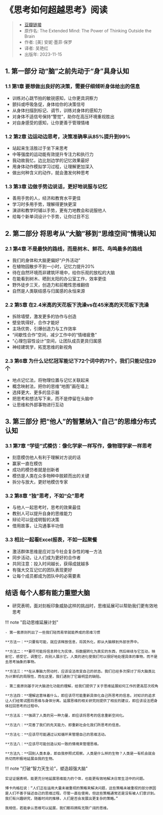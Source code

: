 # 《思考如何超越思考》阅读

> - [豆瓣链接](https://www.google.com.hk/url?sa=t&rct=j&q=&esrc=s&source=web&cd=&ved=2ahUKEwjyvPjjocmEAxWhUGwGHQhaAtYQFnoECBUQAQ&url=https%3A%2F%2Fm.douban.com%2Fbook%2Fsubject%2F36511595%2F&usg=AOvVaw2PD3HAG2Su7bst4CGEm7p0&opi=89978449)
> - 原作名: The Extended Mind: The Power of Thinking Outside the Brain
> - 作者: [美] 安妮·墨菲·保罗
> - 译者: 吴艳红
> - 出版年: 2023-11-15


## 1. 第一部分 动“脑”之前先动于“身”具身认知

### 1.1 第1章 要想做出良好的决策，需要仔细倾听身体给出的信息

- 训练对心跳节拍的敏锐感知，让你更具洞察力
- 颤抖或呼吸急促，身体给你的决策信号
- 从身体扫描到标记、调节，训练对身体的感知力
- 对身体不适信号保持“警觉”，助你在高压环境重视胜出
- 对自身感受的感知，让你更善于管理情绪

### 1.2 第2章 边运动边思考，决策准确率从85%提升到99%

- 站起来生活胜过于坐下来思考
- 中等强度的运动能有效提升专注力和执行力
- 我动故我忆，边比划边学的记忆效果最好
- 用身体动作模拟学习过程，让理解更加深入
- 做出何种含义的动作，就会激发何种思考


### 1.3 第3章 边做手势边说话，更好地说服与记忆

- 善用手势的人，经济和教育水平更佳
- 学习时多用手势，理解得更快更深
- 演讲和教学时辅以手势，更有力地教会和说服他人
- 给每个新单词设计个手势，让你过目不忘

## 2. 第二部分 将思考从“大脑”移到“思维空间”情境认知

### 2.1 第4章 不是最快的路线，而是树木、鲜花、鸟鸣最多的路线

- 我们的身体和大脑更偏好“户外活动”
- 在植物园散步不到一小时，记忆力提升20%
- 待在自然环境而非建筑环境中，给你乐观的放松的大脑
- 在能看到树木、晒到太阳的办公室工作，效率更佳
- 野外徒步三天，创造力和前瞻性思维翻倍
- 自然是人类联结感与归属感的永恒来源

### 2.2 第5章 在2.4米高的天花板下洗澡vs在45米高的天花板下洗澡

- 拆除墙壁，激发更多的协作与创造
- 壁垒筑得好，合作才能好
- 主场优势，引爆创造力与工作效率
- “间歇性合作”空间，减少工作中的“情绪疲惫”
- “心理包容性设计”空间，让团队成员更具归属感
- 神经建筑学，拓宽思维的新视角

### 2.3 第6章 为什么记忆冠军能记下72个词中的71个，我们只能记住29个

- 地点记忆法，将物理位置与记忆关联起来
- 概念映射法，把你的思维“地图”画在墙上
- 选择更大、更多的显示器
- 把思考和想法写下来，而不是停留在头脑中
- 让思维和外部事物进行互动

## 3. 第三部分 把“他人”的智慧纳入“自己”的思维分布式认知

### 3.1 第7章 “学徒”式模仿：像化学家一样写作，像物理学家一样思考

- 刻意模仿他人有利于理解对方说的话
- 赢家一直在模仿
- 成功的模仿者就是创新者
- 模仿是人类在众多物种中脱颖而出的关键
- 拆分与放大，更好地模仿专家

### 3.2 第8章 “独”思考，不如“众”思考

- 与他人一起思考时，思考的效果最佳
- 教别人可以提升自身的思维能力
- 辩论可以促成明智的决策
- 借用故事，让沟通事半功倍

### 3.3 相比一起看Excel报表，不如一起聚餐

- 激活群体思维是应对当今社会复杂性的唯一方法
- 同步活动，让人们成为更好的合作者
- 共同注意：投入时间越长，获得成就越多
- 有强大交互记忆的团队表现更好
- 让每个成员都成为团队中的必需要素

## 结语 每个人都有能力重塑大脑

- 研究表明，面对刻板印象威胁这样的挑战时，思维延展可以帮助我们更有效地思考

!!! note "启动思维延展计划"

	- 第一套原则列出了一些我们轻而易举就能养成的思维习惯
	
	**方法一：**只要有可能，就应该释放信息，将其外化，即从大脑移到外部世界中。

	**方法二：**要尽可能将信息转化为实体，将数据转化为真实的东西，然后继续与它互动，映射它，感受它，调整它，向别人展示它。人类的进化使我们可以很好地处理具体的事物，而不是去思考抽象的事物。

	**方法三：**在从事脑力劳动时，应该设法改变自己的状态。我们已经多次探讨了将大脑类比为计算机的局限性，而在这里，我们遇到了它最明显的缺陷。

	- 第二套原则基于对大脑进化功能的理解，给我们提供了关于思维延展如何工作的更高层次视角

	**方法四：**理解这意味着什么，即应该尽可能重新具体化自己所思考的信息。对知识的追求让人们经常试图将思维与身体分离。延展思维的相关研究则提供了相反的建议，即应该设法把身体拉回思考的过程中。

	**方法五：**强调了人类的另一种力量，即应该将思考的信息重新空间化。

	**方法六：**完善了我们的先天能力，即重新社会化我们所思考的信息。

	**方法七：**应该尽可能通过认知循环来管理自己的思维活动。

	**方法八：**应该尽可能创造认知一致的情境来管理思维。

	**方法九：**回到人类本身，即自我参照式观察。人类是什么样的生物？人类是一有机会就会热切而积极地延展自我的生物。
	
!!! note "打破“智力天生论”，塑造超强大脑"

	实证证据表明，能更充分地延展思维能力的个体，也能更有效地解决日常生活中的问题。

	博卡内格拉说：“人们正在运用大量未被重视的策略来解决问题，这些策略未被重视的部分原因是人们不善于描述自己的思维过程。尽管一直在使用，但这些策略通常还是没有被人们意识到。我们有兴趣研究，随着时间的推移，人们是否会发展出更复杂的策略。”

	我相信，若能承认思维可以延展，我们都将拥有无限广阔的思维。